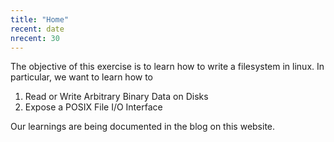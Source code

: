 ```yaml
---
title: "Home"
recent: date
nrecent: 30
---
```


The objective of this exercise is to learn how to write a filesystem in linux.
In particular, we want to learn how to
1. Read or Write Arbitrary Binary Data on Disks
2. Expose a POSIX File I/O Interface

Our learnings are being documented in the blog on this website.


